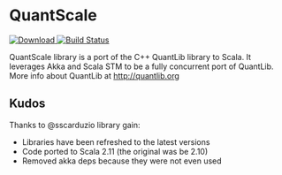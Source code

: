 # QuantScale

[ ![Download](https://api.bintray.com/packages/unilama/maven/quantscale/images/download.svg) ](https://bintray.com/unilama/maven/quantscale/_latestVersion)
[![Build Status](https://secure.travis-ci.org/unilama/quantscale.png?branch=master)](http://travis-ci.org/unilama/quantscale)

QuantScale library is a port of the C++ QuantLib library to Scala.
It leverages Akka and Scala STM to be a fully concurrent port of QuantLib.
More info about QuantLib at http://quantlib.org

## Kudos

Thanks to @sscarduzio library gain:
* Libraries have been refreshed to the latest versions
* Code ported to Scala 2.11 (the original was be 2.10)
* Removed akka deps because they were not even used








